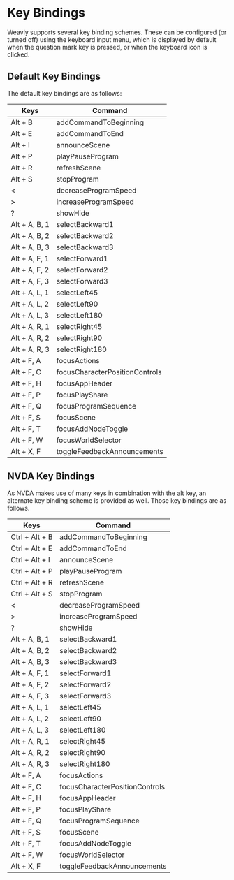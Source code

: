 # Key Bindings

Weavly supports several key binding schemes.  These can be configured (or turned
off) using the keyboard input menu, which is displayed by default when the 
question mark key is pressed, or when the keyboard icon is clicked.

## Default Key Bindings

The default key bindings are as follows:

| Keys | Command |
| ---- | ------- |
| Alt + B | addCommandToBeginning |
| Alt + E | addCommandToEnd |
| Alt + I | announceScene |
| Alt + P | playPauseProgram |
| Alt + R | refreshScene |
| Alt + S | stopProgram |
| < | decreaseProgramSpeed |
| > | increaseProgramSpeed |
| ? | showHide |
| Alt + A, B, 1 | selectBackward1 |
| Alt + A, B, 2 | selectBackward2 |
| Alt + A, B, 3 | selectBackward3 |
| Alt + A, F, 1 | selectForward1 |
| Alt + A, F, 2 | selectForward2 |
| Alt + A, F, 3 | selectForward3 |
| Alt + A, L, 1 | selectLeft45 |
| Alt + A, L, 2 | selectLeft90 |
| Alt + A, L, 3 | selectLeft180 |
| Alt + A, R, 1 | selectRight45 |
| Alt + A, R, 2 | selectRight90 |
| Alt + A, R, 3 | selectRight180 |
| Alt + F, A | focusActions |
| Alt + F, C | focusCharacterPositionControls |
| Alt + F, H | focusAppHeader |
| Alt + F, P | focusPlayShare |
| Alt + F, Q | focusProgramSequence |
| Alt + F, S | focusScene |
| Alt + F, T | focusAddNodeToggle |
| Alt + F, W | focusWorldSelector |
| Alt + X, F | toggleFeedbackAnnouncements |
    
## NVDA Key Bindings

As NVDA makes use of many keys in combination with the alt key, an alternate
key binding scheme is provided as well.  Those key bindings are as follows.

| Keys | Command |
| ---- | ------- |
| Ctrl + Alt + B | addCommandToBeginning |
| Ctrl + Alt + E | addCommandToEnd |
| Ctrl + Alt + I | announceScene |
| Ctrl + Alt + P | playPauseProgram |
| Ctrl + Alt + R | refreshScene |
| Ctrl + Alt + S | stopProgram |
| < | decreaseProgramSpeed |
| > | increaseProgramSpeed |
| ? | showHide |
| Alt + A, B, 1 | selectBackward1 |
| Alt + A, B, 2 | selectBackward2 |
| Alt + A, B, 3 | selectBackward3 |
| Alt + A, F, 1 | selectForward1 |
| Alt + A, F, 2 | selectForward2 |
| Alt + A, F, 3 | selectForward3 |
| Alt + A, L, 1 | selectLeft45 |
| Alt + A, L, 2 | selectLeft90 |
| Alt + A, L, 3 | selectLeft180 |
| Alt + A, R, 1 | selectRight45 |
| Alt + A, R, 2 | selectRight90 |
| Alt + A, R, 3 | selectRight180 |
| Alt + F, A | focusActions |
| Alt + F, C | focusCharacterPositionControls |
| Alt + F, H | focusAppHeader |
| Alt + F, P | focusPlayShare |
| Alt + F, Q | focusProgramSequence |
| Alt + F, S | focusScene |
| Alt + F, T | focusAddNodeToggle |
| Alt + F, W | focusWorldSelector |
| Alt + X, F | toggleFeedbackAnnouncements |
